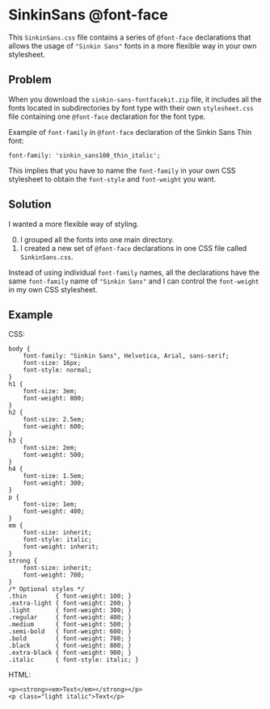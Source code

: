SinkinSans @font-face
=====================

This `SinkinSans.css` file contains a series of `@font-face` declarations that allows the usage of `"Sinkin Sans"` fonts in a more flexible way in your own stylesheet.


Problem
-------

When you download the `sinkin-sans-fontfacekit.zip` file, it includes all the fonts located in subdirectories by font type with their own `stylesheet.css` file containing one `@font-face` declaration for the font type.

Example of `font-family` in `@font-face` declaration of the Sinkin Sans Thin font:

    font-family: 'sinkin_sans100_thin_italic';

This implies that you have to name the `font-family` in your own CSS stylesheet to obtain the `font-style` and `font-weight` you want.


Solution
--------

I wanted a more flexible way of styling.

0. I grouped all the fonts into one main directory.
0. I created a new set of `@font-face` declarations in one CSS file called `SinkinSans.css`.

Instead of using individual `font-family` names, all the declarations have the same `font-family` name of `"Sinkin Sans"` and I can control the `font-weight` in my own CSS stylesheet.


Example
-------

CSS:

    body {
        font-family: "Sinkin Sans", Helvetica, Arial, sans-serif;
        font-size: 16px;
        font-style: normal;
    }
    h1 {
        font-size: 3em;
        font-weight: 800;
    }
    h2 {
        font-size: 2.5em;
        font-weight: 600;
    }
    h3 {
        font-size: 2em;
        font-weight: 500;
    }
    h4 {
        font-size: 1.5em;
        font-weight: 300;
    }
    p {
        font-size: 1em;
        font-weight: 400;
    }
    em {
        font-size: inherit;
        font-style: italic;
        font-weight: inherit;
    }
    strong {
        font-size: inherit;
        font-weight: 700;
    }
    /* Optional styles */
    .thin        { font-weight: 100; }
    .extra-light { font-weight: 200; }
    .light       { font-weight: 300; }
    .regular     { font-weight: 400; }
    .medium      { font-weight: 500; }
    .semi-bold   { font-weight: 600; }
    .bold        { font-weight: 700; }
    .black       { font-weight: 800; }
    .extra-black { font-weight: 900; }
    .italic      { font-style: italic; }

HTML:

    <p><strong><em>Text</em></strong></p>
    <p class="light italic">Text</p>
